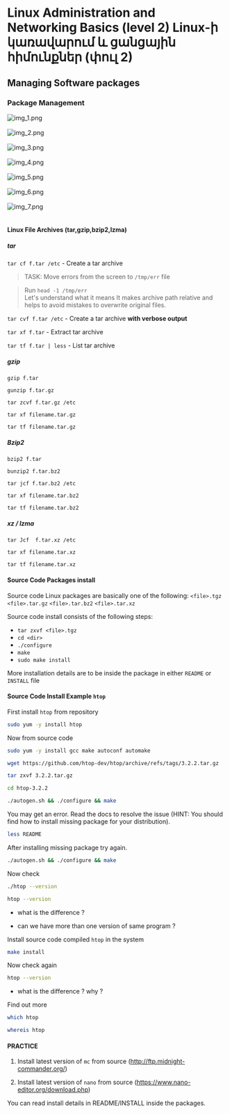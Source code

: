 # Linux Administration and Networking Basics (level 2) Linux-ի կառավարում և ցանցային հիմունքներ (փուլ 2)

## Managing Software packages

### Package Management

![img_1.png](images2/img_1.png)
<br><br>
![img_2.png](images2/img_2.png)
<br><br>
![img_3.png](images2/img_3.png)
<br><br>
![img_4.png](images2/img_4.png)
<br><br>
![img_5.png](images2/img_5.png)
<br><br>
![img_6.png](images2/img_6.png)
<br><br>
![img_7.png](images2/img_7.png)
<br><br>

#### Linux File Archives (tar,gzip,bzip2,lzma)


##### tar 

`tar cf f.tar /etc`    - Create a tar archive

> TASK: Move errors from the screen to `/tmp/err` file

> Run `head -1 /tmp/err` <br>
> Let's understand what it means
> It makes archive path relative and helps to avoid mistakes to overwrite original files.
 
`tar cvf f.tar /etc`    - Create a tar archive **with verbose output**

`tar xf f.tar`		    - Extract tar archive

`tar tf f.tar | less`	- List tar archive



##### gzip

`gzip f.tar`

`gunzip f.tar.gz`

`tar zcvf f.tar.gz /etc`

`tar xf filename.tar.gz`

`tar tf filename.tar.gz`


##### Bzip2
`bzip2 f.tar`

`bunzip2 f.tar.bz2`

`tar jcf f.tar.bz2 /etc`

`tar xf filename.tar.bz2`

`tar tf filename.tar.bz2`


##### xz / lzma
`tar Jcf  f.tar.xz /etc`

`tar xf filename.tar.xz`

`tar tf filename.tar.xz`




#### Source Code Packages install

Source code Linux packages are basically one of the following: 
`<file>.tgz`
`<file>.tar.gz`
`<file>.tar.bz2`
`<file>.tar.xz`

Source code install consists of the following steps:

* `tar zxvf <file>.tgz` 
* `cd <dir>`
* `./configure`
* `make`
* `sudo make install`

More installation details are to be inside the package in either `README` or `INSTALL` file



#### Source Code Install Example `htop`

First install `htop` from repository
```bash
sudo yum -y install htop
```

Now from source code

```bash
sudo yum -y install gcc make autoconf automake
```

```bash
wget https://github.com/htop-dev/htop/archive/refs/tags/3.2.2.tar.gz
```

```bash
tar zxvf 3.2.2.tar.gz
```

```bash
cd htop-3.2.2
```

```bash
./autogen.sh && ./configure && make
```

You may get an error. Read the docs to resolve the issue
(HINT: You should find how to install missing package for your distribution).

```bash
less README
```

After installing missing package try again.

```bash
./autogen.sh && ./configure && make
```

Now check

```bash
./htop --version
```

```bash
htop --version
```

* what is the difference ?

* can we have more than one version of same program ?

Install source code compiled `htop` in the system
```bash
make install
```

Now check again

```bash
htop --version
```
* what is the difference ? why ?

Find out more
```bash
which htop
```

```bash
whereis htop
```

#### PRACTICE

1. Install latest version of `mc` from source (http://ftp.midnight-commander.org/)


2. Install latest version of `nano` from source (https://www.nano-editor.org/download.php)
   

You can read install details in README/INSTALL inside the packages.

